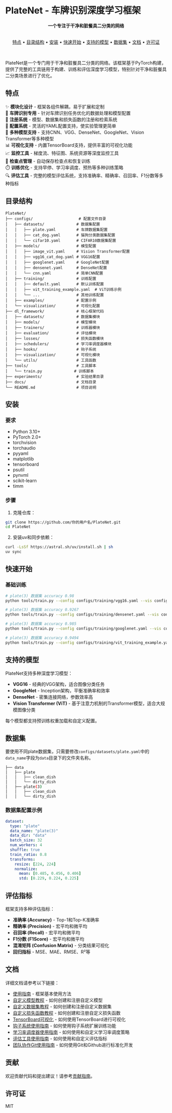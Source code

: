 # PlateNet - 车牌识别深度学习框架

<div align="center">
  <strong>一个专注于干净和脏餐具二分类的网络</strong>
  <br>
  <br>
</div>

<p align="center">
  <a href="#特点">特点</a> •
  <a href="#目录结构">目录结构</a> •
  <a href="#安装">安装</a> •
  <a href="#快速开始">快速开始</a> •
  <a href="#支持的模型">支持的模型</a> •
  <a href="#数据集">数据集</a> •
  <a href="#文档">文档</a> •
  <a href="#许可证">许可证</a>
</p>

<br>

PlateNet是一个专门用于干净和脏餐具二分类的网络。该框架基于PyTorch构建，提供了完整的工具链用于构建、训练和评估深度学习模型，特别针对干净和脏餐具二分类场景进行了优化。

## 特点

✨ **模块化设计** - 框架各组件解耦，易于扩展和定制  
🚗 **车牌识别专用** - 针对车牌识别任务优化的数据处理和模型配置  
🔄 **注册系统** - 模型、数据集和损失函数的注册和检索系统  
📝 **配置系统** - 灵活的YAML配置支持，使实验管理更简单  
🤖 **多种模型支持** - 支持CNN、VGG、DenseNet、GoogleNet、Vision Transformer等多种模型  
📊 **可视化支持** - 内置TensorBoard支持，提供丰富的可视化功能  
📈 **监控工具** - 梯度流、特征图、系统资源等深度监控工具  
💾 **检查点管理** - 自动保存检查点和恢复训练  
⏱️ **训练优化** - 支持早停、学习率调度、预热等多种训练策略  
🔍 **评估工具** - 完整的模型评估系统，支持准确率、精确率、召回率、F1分数等多种指标  

## 目录结构

```
PlateNet/
├── configs/                    # 配置文件目录
│   ├── datasets/              # 数据集配置
│   │   ├── plate.yaml         # 车牌数据集配置
│   │   ├── cat_dog.yaml       # 猫狗分类数据集配置
│   │   └── cifar10.yaml       # CIFAR10数据集配置
│   ├── models/                # 模型配置
│   │   ├── image_vit.yaml     # Vision Transformer配置
│   │   ├── vgg16_cat_dog.yaml # VGG16配置
│   │   ├── googlenet.yaml     # GoogleNet配置
│   │   ├── densenet.yaml      # DenseNet配置
│   │   └── cnn.yaml           # 简单CNN配置
│   ├── training/              # 训练配置
│   │   ├── default.yaml       # 默认训练配置
│   │   ├── vit_training_example.yaml  # ViT训练示例
│   │   └── ...                # 其他训练配置
│   ├── examples/              # 配置示例
│   └── visualization/         # 可视化配置
├── dl_framework/              # 核心框架代码
│   ├── datasets/              # 数据集模块
│   ├── models/                # 模型模块
│   ├── trainers/              # 训练器模块
│   ├── evaluation/            # 评估模块
│   ├── losses/                # 损失函数模块
│   ├── schedulers/            # 学习率调度器模块
│   ├── hooks/                 # 钩子系统
│   ├── visualization/         # 可视化模块
│   └── utils/                 # 工具函数
├── tools/                     # 工具脚本
│   └── train.py              # 训练脚本
├── experiments/               # 实验结果目录
├── docs/                      # 文档目录
└── README.md                  # 项目说明
```

## 安装

### 要求

- Python 3.10+
- PyTorch 2.0+
- torchvision
- torchaudio
- pyyaml
- matplotlib
- tensorboard
- psutil
- pynvml
- scikit-learn
- timm

### 步骤

1. 克隆仓库：

```bash
git clone https://github.com/你的用户名/PlateNet.git
cd PlateNet
```

2. 安装uv和同步依赖：

```bash
curl -LsSf https://astral.sh/uv/install.sh | sh
uv sync
```

## 快速开始

### 基础训练


```bash
# plate(3) 数据集 accuracy 0.98
python tools/train.py --config configs/training/vgg16.yaml --vis configs/visualization/tensorboard.yaml --name vgg-lr1e5-plate3-warmup

# plate(3) 数据集 accuracy 0.9267
python tools/train.py --config configs/training/densenet.yaml --vis configs/visualization/tensorboard.yaml --name densenet-lr1e5-plate3-warmu

# plate(3) 数据集 accuracy 0.985
python tools/train.py --config configs/training/googlenet.yaml --vis configs/visualization/tensorboard.yaml --name googlenet-lr1e5-plate3-warmup

# plate(3) 数据集 accuracy 0.9494
python tools/train.py --config configs/training/vit_training_example.yaml --vis configs/visualization/tensorboard.yaml --name vit-lr1e5-plate3-warmup
```

## 支持的模型

PlateNet支持多种深度学习模型：

- **VGG16** - 经典的VGG架构，适合图像分类任务
- **GoogleNet** - Inception架构，平衡准确率和效率
- **DenseNet** - 密集连接网络，参数效率高
- **Vision Transformer (ViT)** - 基于注意力机制的Transformer模型，适合大规模图像分类

每个模型都支持预训练权重加载和自定义配置。

## 数据集

要使用不同plate数据集，只需要修改`configs/datasets/plate.yaml`中的`data_name`字段为`data`目录下的文件夹名称。
``` bash
├── data
│   ├── plate
│   │   ├── clean_dish
│   │   └── dirty_dish
│   ├── plate(3)
│   │   ├── clean_dish
│   │   └── dirty_dish
```


### 数据集配置示例

```yaml
dataset:
  type: "plate"
  data_name: "plate(3)"
  data_dir: "data"
  batch_size: 32
  num_workers: 4
  shuffle: true
  train_ratio: 0.8
  transforms:
    resize: [224, 224]
    normalize:
      mean: [0.485, 0.456, 0.406]
      std: [0.229, 0.224, 0.225]
```

## 评估指标

框架支持多种评估指标：

- **准确率 (Accuracy)** - Top-1和Top-K准确率
- **精确率 (Precision)** - 宏平均和微平均
- **召回率 (Recall)** - 宏平均和微平均  
- **F1分数 (F1Score)** - 宏平均和微平均
- **混淆矩阵 (Confusion Matrix)** - 分类结果可视化
- **回归指标** - MSE、MAE、RMSE、R²等

## 文档

详细文档请参考以下链接：

- [使用指南](docs/usage_guide.md) - 框架基本使用方法
- [自定义模型教程](docs/custom_model.md) - 如何创建和注册自定义模型
- [自定义数据集教程](docs/custom_dataset.md) - 如何创建和注册自定义数据集
- [自定义损失函数教程](docs/losses.md) - 如何创建和注册自定义损失函数
- [TensorBoard可视化](docs/tensorboard_visualization.md) - 如何使用TensorBoard进行可视化
- [钩子系统使用指南](docs/hooks_usage.md) - 如何使用钩子系统扩展训练功能
- [学习率调度器使用指南](docs/scheduler_usage.md) - 如何使用和自定义学习率调度策略
- [评估工具使用指南](docs/evaluation_usage_guide.md) - 如何使用和自定义评估指标
- [团队协作Git使用指南](docs/github-team-workflow.md) - 如何使用Git和Github进行标准化开发

## 贡献

欢迎贡献代码和提出建议！请参考[贡献指南](docs/github-team-workflow.md)。

## 许可证

MIT
